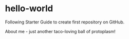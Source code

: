 # hello-world
Following Starter Guide to create first repository on GitHub.

About me - just another taco-loving ball of protoplasm!
